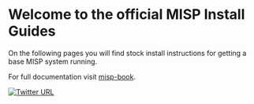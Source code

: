# Welcome to the official MISP Install Guides

On the following pages you will find stock install instructions for getting a base MISP system running.

For full documentation visit [misp-book](https://www.circl.lu/doc/misp/).

[![Twitter URL](https://img.shields.io/twitter/url/https/twitter.com/fold_left.svg?style=social&label=Follow%20%40MISPProject)](https://twitter.com/MISPProject)
